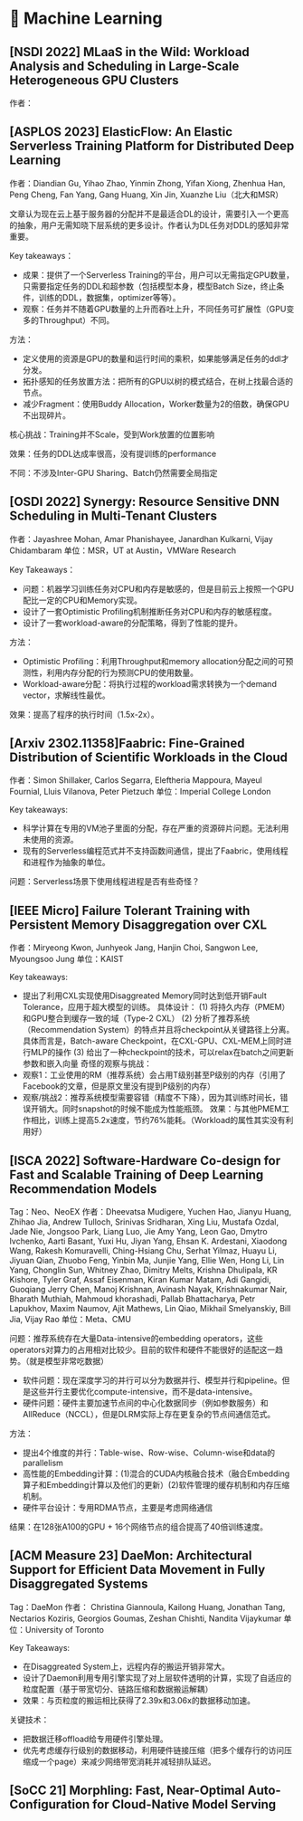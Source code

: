 # 🥇 Machine Learning

## \[NSDI 2022\] MLaaS in the Wild: Workload Analysis and Scheduling in Large-Scale Heterogeneous GPU Clusters
作者：

## \[ASPLOS 2023\] ElasticFlow: An Elastic Serverless Training Platform for Distributed Deep Learning
作者：Diandian Gu, Yihao Zhao, Yinmin Zhong, Yifan Xiong, Zhenhua Han, Peng Cheng, Fan Yang, Gang Huang, Xin Jin, Xuanzhe Liu（北大和MSR）

文章认为现在云上基于服务器的分配并不是最适合DL的设计，需要引入一个更高的抽象，用户无需知晓下层系统的更多设计。作者认为DL任务对DDL的感知非常重要。

Key takeaways：
- 成果：提供了一个Serverless Training的平台，用户可以无需指定GPU数量，只需要指定任务的DDL和超参数（包括模型本身，模型Batch Size，终止条件，训练的DDL，数据集，optimizer等等）。
- 观察：任务并不随着GPU数量的上升而吞吐上升，不同任务可扩展性（GPU变多的Throughput）不同。

方法：
- 定义使用的资源是GPU的数量和运行时间的乘积，如果能够满足任务的ddl才分发。
- 拓扑感知的任务放置方法：把所有的GPU以树的模式结合，在树上找最合适的节点。
- 减少Fragment：使用Buddy Allocation，Worker数量为2的倍数，确保GPU不出现碎片。

核心挑战：Training并不Scale，受到Work放置的位置影响

效果：任务的DDL达成率很高，没有提训练的performance

不同：不涉及Inter-GPU Sharing、Batch仍然需要全局指定

## \[OSDI 2022\] Synergy: Resource Sensitive DNN Scheduling in Multi-Tenant Clusters
作者：Jayashree Mohan, Amar Phanishayee, Janardhan Kulkarni, Vijay Chidambaram
单位：MSR，UT at Austin，VMWare Research

Key Takeaways：
- 问题：机器学习训练任务对CPU和内存是敏感的，但是目前云上按照一个GPU配比一定的CPU和Memory实现。
- 设计了一套Optimistic Profiling机制推断任务对CPU和内存的敏感程度。
- 设计了一套workload-aware的分配策略，得到了性能的提升。

方法：
- Optimistic Profiling：利用Throughput和memory allocation分配之间的可预测性，利用内存分配的行为预测CPU的使用数量。
- Workload-aware分配：将执行过程的workload需求转换为一个demand vector，求解线性最优。

效果：提高了程序的执行时间（1.5x-2x）。

## \[Arxiv 2302.11358\]Faabric: Fine-Grained Distribution of Scientific Workloads in the Cloud
作者：Simon Shillaker, Carlos Segarra, Eleftheria Mappoura, Mayeul Fournial, Lluis Vilanova, Peter Pietzuch
单位：Imperial College London

Key takeaways:
- 科学计算在专用的VM池子里面的分配，存在严重的资源碎片问题。无法利用未使用的资源。
- 现有的Serverless编程范式并不支持函数间通信，提出了Faabric，使用线程和进程作为抽象的单位。

问题：Serverless场景下使用线程进程是否有些奇怪？

## \[IEEE Micro\] Failure Tolerant Training with Persistent Memory Disaggregation over CXL
作者：Miryeong Kwon, Junhyeok Jang, Hanjin Choi, Sangwon Lee, Myoungsoo Jung
单位：KAIST

Key takeaways:
- 提出了利用CXL实现使用Disaggreated Memory同时达到低开销Fault Tolerance，应用于超大模型的训练。
具体设计：
(1) 将持久内存（PMEM）和GPU整合到缓存一致的域（Type-2 CXL）
(2) 分析了推荐系统（Recommendation System）的特点并且将checkpoint从关键路径上分离。具体而言是，Batch-aware Checkpoint，在CXL-GPU、CXL-MEM上同时进行MLP的操作
(3) 给出了一种checkpoint的技术，可以relax在batch之间更新参数和嵌入向量
奇怪的观察与挑战：
- 观察1：工业使用的RM（推荐系统）会占用T级别甚至P级别的内存（引用了Facebook的文章，但是原文里没有提到P级别的内存）
- 观察/挑战2：推荐系统模型需要容错（精度不下降），因为其训练时间长，错误开销大。同时snapshot的时候不能成为性能瓶颈。
效果：与其他PMEM工作相比，训练上提高5.2x速度，节约76%能耗。（Workload的属性其实没有利用好）

## \[ISCA 2022\] Software-Hardware Co-design for Fast and Scalable Training of Deep Learning Recommendation Models
Tag：Neo、NeoEX
作者：Dheevatsa Mudigere, Yuchen Hao, Jianyu Huang, Zhihao Jia, Andrew Tulloch, Srinivas Sridharan, Xing Liu, Mustafa Ozdal, Jade Nie, Jongsoo Park, Liang Luo, Jie Amy Yang, Leon Gao, Dmytro Ivchenko, Aarti Basant, Yuxi Hu, Jiyan Yang, Ehsan K. Ardestani, Xiaodong Wang, Rakesh Komuravelli, Ching-Hsiang Chu, Serhat Yilmaz, Huayu Li, Jiyuan Qian, Zhuobo Feng, Yinbin Ma, Junjie Yang, Ellie Wen, Hong Li, Lin Yang, Chonglin Sun, Whitney Zhao, Dimitry Melts, Krishna Dhulipala, KR Kishore, Tyler Graf, Assaf Eisenman, Kiran Kumar Matam, Adi Gangidi, Guoqiang Jerry Chen, Manoj Krishnan, Avinash Nayak, Krishnakumar Nair, Bharath Muthiah, Mahmoud khorashadi, Pallab Bhattacharya, Petr Lapukhov, Maxim Naumov, Ajit Mathews, Lin Qiao, Mikhail Smelyanskiy, Bill Jia, Vijay Rao
单位：Meta、CMU

问题：推荐系统存在大量Data-intensive的embedding operators，这些operators对算力的占用相对比较少。目前的软件和硬件不能很好的适配这一趋势。（就是模型非常吃数据）
- 软件问题：现在深度学习的并行可以分为数据并行、模型并行和pipeline。但是这些并行主要优化compute-intensive，而不是data-intensive。
- 硬件问题：硬件主要加速节点间的中心化数据同步（例如参数服务）和AllReduce（NCCL），但是DLRM实际上存在更复杂的节点间通信范式。

方法：
- 提出4个维度的并行：Table-wise、Row-wise、Column-wise和data的parallelism
- 高性能的Embedding计算：(1)混合的CUDA内核融合技术（融合Embedding算子和Embedding计算以及他们的更新）(2)软件管理的缓存机制和内存压缩机制。
- 硬件平台设计：专用RDMA节点，主要是考虑网络通信

结果：在128张A100的GPU + 16个网络节点的组合提高了40倍训练速度。

## \[ACM Measure 23\] DaeMon: Architectural Support for Efficient Data Movement in Fully Disaggregated Systems
Tag：DaeMon
作者： Christina Giannoula, Kailong Huang, Jonathan Tang, Nectarios Koziris, Georgios Goumas, Zeshan Chishti, Nandita Vijaykumar
单位：University of Toronto

Key Takeaways:
- 在Disaggreated System上，远程内存的搬运开销非常大。
- 设计了Daemon利用专用引擎实现了对上层软件透明的计算，实现了自适应的粒度配置（基于带宽切分、链路压缩和数据搬运解耦）
- 效果：与页粒度的搬运相比获得了2.39x和3.06x的数据移动加速。

关键技术：
- 把数据迁移offload给专用硬件引擎处理。
- 优先考虑缓存行级别的数据移动，利用硬件链接压缩（把多个缓存行的访问压缩成一个page）来减少网络带宽消耗并减轻排队延迟。

## \[SoCC 21\] Morphling: Fast, Near-Optimal Auto-Configuration for Cloud-Native Model Serving